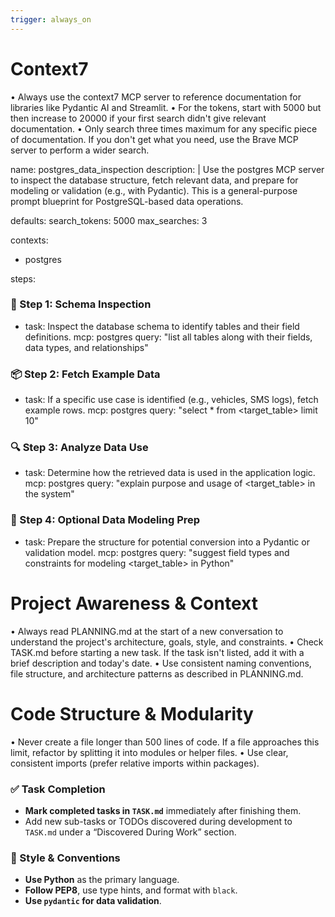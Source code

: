 ```yaml
---
trigger: always_on
---
```


# Context7
• Always use the context7 MCP server to reference documentation for libraries like Pydantic AI and Streamlit.
• For the tokens, start with 5000 but then increase to 20000 if your first search didn't give relevant documentation.
• Only search three times maximum for any specific piece of documentation. If you don't get what you need, use the Brave MCP server to perform a wider search.

name: postgres_data_inspection
description: |
  Use the postgres MCP server to inspect the database structure, fetch relevant data,
  and prepare for modeling or validation (e.g., with Pydantic).
  This is a general-purpose prompt blueprint for PostgreSQL-based data operations.

defaults:
  search_tokens: 5000
  max_searches: 3

contexts:
  - postgres

steps:

  ### 🧱 Step 1: Schema Inspection
  - task: Inspect the database schema to identify tables and their field definitions.
    mcp: postgres
    query: "list all tables along with their fields, data types, and relationships"

  ### 📦 Step 2: Fetch Example Data
  - task: If a specific use case is identified (e.g., vehicles, SMS logs), fetch example rows.
    mcp: postgres
    query: "select * from <target_table> limit 10"

  ### 🔍 Step 3: Analyze Data Use
  - task: Determine how the retrieved data is used in the application logic.
    mcp: postgres
    query: "explain purpose and usage of <target_table> in the system"

  ### 🧰 Step 4: Optional Data Modeling Prep
  - task: Prepare the structure for potential conversion into a Pydantic or validation model.
    mcp: postgres
    query: "suggest field types and constraints for modeling <target_table> in Python"

# Project Awareness & Context
• Always read PLANNING.md at the start of a new conversation to understand the project's architecture, goals, style, and constraints.
• Check TASK.md before starting a new task. If the task isn't listed, add it with a brief description and today's date.
• Use consistent naming conventions, file structure, and architecture patterns as described in PLANNING.md.

# Code Structure & Modularity
• Never create a file longer than 500 lines of code. If a file approaches this limit, refactor by splitting it into modules or helper files.
• Use clear, consistent imports (prefer relative imports within packages).

### ✅ Task Completion
- **Mark completed tasks in `TASK.md`** immediately after finishing them.
- Add new sub-tasks or TODOs discovered during development to `TASK.md` under a “Discovered During Work” section.

### 📎 Style & Conventions
- **Use Python** as the primary language.
- **Follow PEP8**, use type hints, and format with `black`.
- **Use `pydantic` for data validation**.